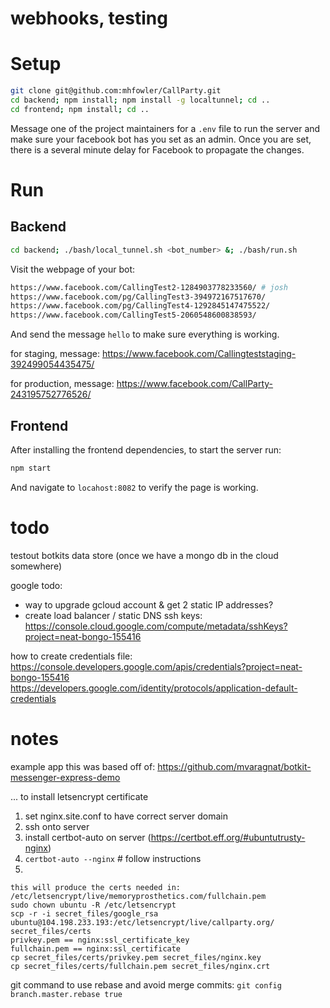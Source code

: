 # webhooks, testing

# Setup

```bash
git clone git@github.com:mhfowler/CallParty.git
cd backend; npm install; npm install -g localtunnel; cd ..
cd frontend; npm install; cd ..
```

Message one of the project maintainers for a `.env` file to run the server and
make sure your facebook bot has you set as an admin. Once you are set, there is
a several minute delay for Facebook to propagate the changes.

# Run

## Backend

```bash
cd backend; ./bash/local_tunnel.sh <bot_number> &; ./bash/run.sh
```

Visit the webpage of your bot:

```bash
https://www.facebook.com/CallingTest2-1284903778233560/ # josh
https://www.facebook.com/pg/CallingTest3-394972167517670/
https://www.facebook.com/pg/CallingTest4-1292845147475522/
https://www.facebook.com/CallingTest5-2060548600838593/
```

And send the message `hello` to make sure everything is working.

for staging, message:
https://www.facebook.com/Callingteststaging-392499054435475/

for production, message:
https://www.facebook.com/CallParty-243195752776526/

## Frontend

After installing the frontend dependencies, to start the server run:

```bash
npm start
```

And navigate to `locahost:8082` to verify the page is working.

# todo

testout botkits data store (once we have a mongo db in the cloud somewhere)

google todo:
- way to upgrade gcloud account & get 2 static IP addresses?
- create load balancer / static DNS
ssh keys: https://console.cloud.google.com/compute/metadata/sshKeys?project=neat-bongo-155416

how to create credentials file: https://console.developers.google.com/apis/credentials?project=neat-bongo-155416
https://developers.google.com/identity/protocols/application-default-credentials


# notes

example app this was based off of: 
https://github.com/mvaragnat/botkit-messenger-express-demo


... to install letsencrypt certificate

1. set nginx.site.conf to have correct server domain
2. ssh onto server
3. install certbot-auto on server (https://certbot.eff.org/#ubuntutrusty-nginx)
4. `certbot-auto --nginx` # follow instructions
5. 
```
this will produce the certs needed in: /etc/letsencrypt/live/memoryprosthetics.com/fullchain.pem
sudo chown ubuntu -R /etc/letsencrypt
scp -r -i secret_files/google_rsa ubuntu@104.198.233.193:/etc/letsencrypt/live/callparty.org/ secret_files/certs 
privkey.pem == nginx:ssl_certificate_key
fullchain.pem == nginx:ssl_certificate
cp secret_files/certs/privkey.pem secret_files/nginx.key
cp secret_files/certs/fullchain.pem secret_files/nginx.crt
```

git command to use rebase and avoid merge commits: `git config branch.master.rebase true`

